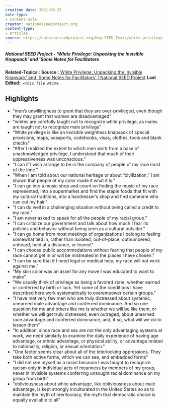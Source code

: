 ```yaml
---
creation date: 2021-08-22
note-type:
- content-note
creator: nationalseedproject.org
content-type: 
- articles
source: https://nationalseedproject.org/Key-SEED-Texts/white-privilege-unpacking-the-invisible-knapsack
---
```

##### National SEED Project - 'White Privilege: Unpacking the Invisible Knapsack' and 'Some Notes for Facilitators
**Related-Topics**:: 
**Source**:: [White Privilege: Unpacking the Invisible Knapsack' and 'Some Notes for Facilitators' | National SEED Project](https://nationalseedproject.org/Key-SEED-Texts/white-privilege-unpacking-the-invisible-knapsack)
**Last Edited**:: *`=this.file.mtime`*

## Highlights
- "men’s unwillingness to grant that they are over-privileged, even though they may grant that women are disadvantaged" 
- "whites are carefully taught not to recognize white privilege, as males are taught not to recognize male privilege" 
- "White privilege is like an invisible weightless knapsack of special provisions, maps, passports, codebooks, visas, clothes, tools and blank checks" 
- "After I realized the extent to which men work from a base of unacknowledged privilege, I understood that much of their oppressiveness was unconscious." 
- "I can if I wish arrange to be in the company of people of my race most of the time." 
- "When I am told about our national heritage or about “civilization,” I am shown that people of my color made it what it is." 
- "I can go into a music shop and count on finding the music of my race represented, into a supermarket and find the staple foods that fit with my cultural traditions, into a hairdresser’s shop and find someone who can cut my hair." 
- "I can do well in a challenging situation without being called a credit to my race." 
- "I am never asked to speak for all the people of my racial group." 
- "I can criticize our government and talk about how much I fear its policies and behavior without being seen as a cultural outsider." 
- "I can go home from most meetings of organizations I belong to feeling somewhat tied in, rather than isolated, out-of-place, outnumbered, unheard, held at a distance, or feared." 
- "I can choose public accommodations without fearing that people of my race cannot get in or will be mistreated in the places I have chosen." 
- "I can be sure that if I need legal or medical help, my race will not work against me." 
- "My skin color was an asset for any move I was educated to want to make" 
- "We usually think of privilege as being a favored state, whether earned or conferred by birth or luck. Yet some of the conditions I have described here work systematically to overempower certain groups." 
- "I have met very few men who are truly distressed about systemic, unearned male advantage and conferred dominance. And so one question for me and others like me is whether we will be like them, or whether we will get truly distressed, even outraged, about unearned race advantage and conferred dominance, and, if so, what will we do to lessen them" 
- "In addition, since race and sex are not the only advantaging systems at work, we need similarly to examine the daily experience of having age advantage, or ethnic advantage, or physical ability, or advantage related to nationality, religion, or sexual orientation." 
- "One factor seems clear about all of the interlocking oppressions. They take both active forms, which we can see, and embedded forms" 
- "I did not see myself as a racist because I was taught to recognize racism only in individual acts of meanness by members of my group, never in invisible systems conferring unsought racial dominance on my group from birth" 
- "obliviousness about white advantage, like obliviousness about male advantage, is kept strongly inculturated in the United States so as to maintain the myth of meritocracy, the myth that democratic choice is equally available to all" 
